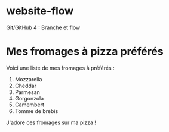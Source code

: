 # website-flow
Git/GitHub 4 : Branche et flow

# Mes fromages à pizza préférés

Voici une liste de mes fromages à préférés :

1. Mozzarella
2. Cheddar
3. Parmesan
4. Gorgonzola
5. Camembert
6. Tomme de brebis

J'adore ces fromages sur ma pizza !
